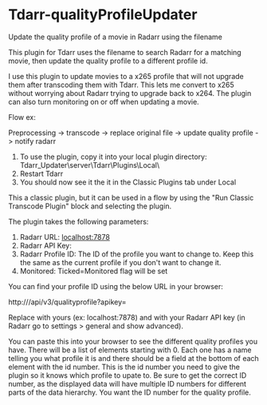 # Tdarr-qualityProfileUpdater
Update the quality profile of a movie in Radarr using the filename

This plugin for Tdarr uses the filename to search Radarr for a matching movie, then update the quality profile to a different profile id.

I use this plugin to update movies to a x265 profile that will not upgrade them after transcoding them with Tdarr. This lets me convert to x265 without worrying about Radarr trying to upgrade back to x264. The plugin can also turn monitoring on or off when updating a movie.

Flow ex:

Preprocessing -> transcode -> replace original file -> update quality profile -> notify radarr

1. To use the plugin, copy it into your local plugin directory: Tdarr_Updater\server\Tdarr\Plugins\Local\
2. Restart Tdarr
3. You should now see it the it in the Classic Plugins tab under Local

This a classic plugin, but it can be used in a flow by using the "Run Classic Transcode Plugin" block and selecting the plugin.

The plugin takes the following parameters:

1. Radarr URL: <localhost:7878>
2. Radarr API Key: <key>
3. Radarr Profile ID: The ID of the profile you want to change to. Keep this the same as the current profile if you don't want to change it.
4. Monitored: Ticked=Monitored flag will be set

You can find your profile ID using the below URL in your browser:

http://<radarrUrl>/api/v3/qualityprofile?apikey=<yourAPIKey>

Replace <radarrUrl> with yours (ex: localhost:7878) and <yourAPIKey> with your Radarr API key (in Radarr go to settings > general and show advanced). 

You can paste this into your browser to see the different quality profiles you have. There will be a list of elements starting with 0. Each one has a name telling you what profile it is and there should be a field at the bottom of each element with the id number. This is the id number you need to give the plugin so it knows which profile to upate to. Be sure to get the correct ID number, as the displayed data will have multiple ID numbers for different parts of the data hierarchy. You want the ID number for the quality profile.
